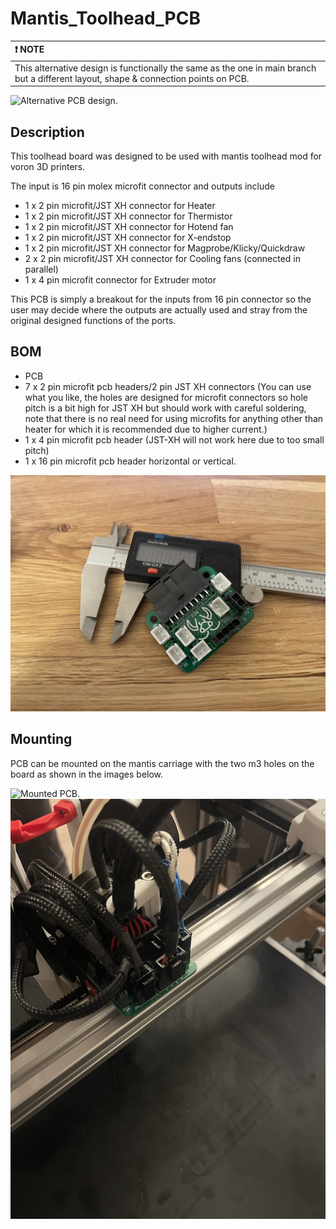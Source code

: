 # Mantis_Toolhead_PCB

| ❗ NOTE          |
|:---------------------------|
| This alternative design is functionally the same as the one in main branch but a different layout, shape & connection points on PCB. |

![Alternative PCB design.](/images/alternative_pcb.jpg)

## Description

This toolhead board was designed to be used with mantis toolhead mod for voron 3D printers.

The input is 16 pin molex microfit connector and outputs include
* 1 x 2 pin microfit/JST XH connector for Heater
* 1 x 2 pin microfit/JST XH connector for Thermistor
* 1 x 2 pin microfit/JST XH connector for Hotend fan
* 1 x 2 pin microfit/JST XH connector for X-endstop
* 1 x 2 pin microfit/JST XH connector for Magprobe/Klicky/Quickdraw
* 2 x 2 pin microfit/JST XH connector for Cooling fans (connected in parallel)
* 1 x 4 pin microfit connector for Extruder motor

This PCB is simply a breakout for the inputs from 16 pin connector so the user may decide where the outputs are actually used and stray from the original designed functions of the ports.

## BOM

* PCB
* 7 x 2 pin microfit pcb headers/2 pin JST XH connectors (You can use what you like, the holes are designed for microfit connectors so hole pitch is a bit high for JST XH but should work with careful soldering, note that there is no real need for using microfits for anything other than heater for which it is recommended due to higher current.)
* 1 x 4 pin microfit pcb header (JST-XH will not work here due to too small pitch)
* 1 x 16 pin microfit pcb header horizontal or vertical.

![Assembled PCB.](/images/pcb_assembled.jpg)

## Mounting

PCB can be mounted on the mantis carriage with the two m3 holes on the board as shown in the images below.

![Mounted PCB.](/images/pcb_mounted.jpg)
![PCB in use on a printer.](/images/pcb_in_use.jpg)

